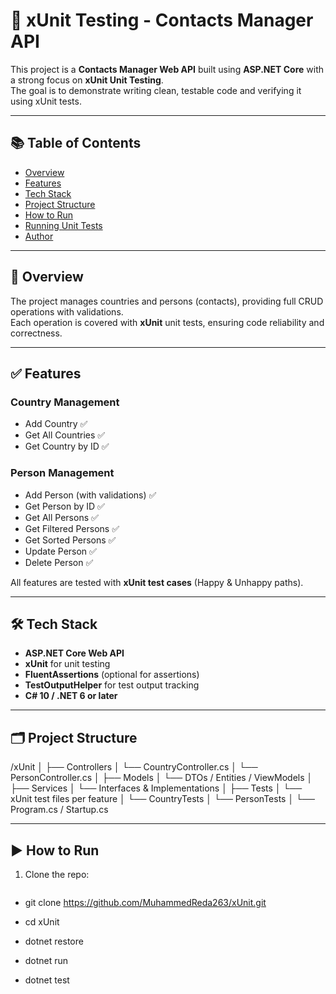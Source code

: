# 🧪 xUnit Testing - Contacts Manager API

This project is a **Contacts Manager Web API** built using **ASP.NET Core** with a strong focus on **xUnit Unit Testing**.  
The goal is to demonstrate writing clean, testable code and verifying it using xUnit tests.

---

## 📚 Table of Contents

- [Overview](#overview)
- [Features](#features)
- [Tech Stack](#tech-stack)
- [Project Structure](#project-structure)
- [How to Run](#how-to-run)
- [Running Unit Tests](#running-unit-tests)
- [Author](#author)

---

## 📌 Overview

The project manages countries and persons (contacts), providing full CRUD operations with validations.  
Each operation is covered with **xUnit** unit tests, ensuring code reliability and correctness.

---

## ✅ Features

### Country Management
- Add Country ✅
- Get All Countries ✅
- Get Country by ID ✅

### Person Management
- Add Person (with validations) ✅
- Get Person by ID ✅
- Get All Persons ✅
- Get Filtered Persons ✅
- Get Sorted Persons ✅
- Update Person ✅
- Delete Person ✅

All features are tested with **xUnit test cases** (Happy & Unhappy paths).

---

## 🛠 Tech Stack

- **ASP.NET Core Web API**
- **xUnit** for unit testing
- **FluentAssertions** (optional for assertions)
- **TestOutputHelper** for test output tracking
- **C# 10 / .NET 6 or later**

---

## 🗂 Project Structure

/xUnit
│
├── Controllers
│ └── CountryController.cs
│ └── PersonController.cs
│
├── Models
│ └── DTOs / Entities / ViewModels
│
├── Services
│ └── Interfaces & Implementations
│
├── Tests
│ └── xUnit test files per feature
│ └── CountryTests
│ └── PersonTests
│
└── Program.cs / Startup.cs


---

## ▶️ How to Run

1. Clone the repo:
   ```bash
  - git clone https://github.com/MuhammedReda263/xUnit.git
   - cd xUnit

- dotnet restore
- dotnet run
- dotnet test
